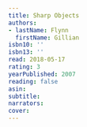 ```yaml
---
title: Sharp Objects
authors:
- lastName: Flynn
  firstName: Gillian
isbn10: ''
isbn13: ''
read: 2018-05-17
rating: 3
yearPublished: 2007
reading: false
asin:
subtitle:
narrators:
cover:
---
```

